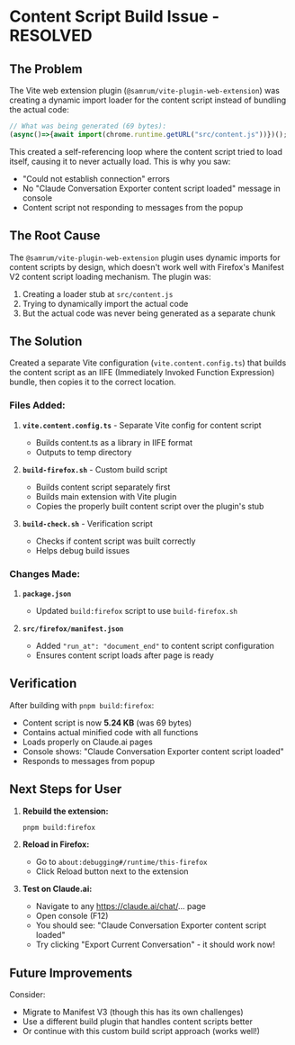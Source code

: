 # Content Script Build Issue - RESOLVED

## The Problem

The Vite web extension plugin (`@samrum/vite-plugin-web-extension`) was creating a dynamic import loader for the content script instead of bundling the actual code:

```javascript
// What was being generated (69 bytes):
(async()=>{await import(chrome.runtime.getURL("src/content.js"))})();
```

This created a self-referencing loop where the content script tried to load itself, causing it to never actually load. This is why you saw:
- "Could not establish connection" errors
- No "Claude Conversation Exporter content script loaded" message in console
- Content script not responding to messages from the popup

## The Root Cause

The `@samrum/vite-plugin-web-extension` plugin uses dynamic imports for content scripts by design, which doesn't work well with Firefox's Manifest V2 content script loading mechanism. The plugin was:
1. Creating a loader stub at `src/content.js`
2. Trying to dynamically import the actual code
3. But the actual code was never being generated as a separate chunk

## The Solution

Created a separate Vite configuration (`vite.content.config.ts`) that builds the content script as an IIFE (Immediately Invoked Function Expression) bundle, then copies it to the correct location.

### Files Added:

1. **`vite.content.config.ts`** - Separate Vite config for content script
   - Builds content.ts as a library in IIFE format
   - Outputs to temp directory

2. **`build-firefox.sh`** - Custom build script
   - Builds content script separately first
   - Builds main extension with Vite plugin
   - Copies the properly built content script over the plugin's stub
   
3. **`build-check.sh`** - Verification script
   - Checks if content script was built correctly
   - Helps debug build issues

### Changes Made:

1. **`package.json`**
   - Updated `build:firefox` script to use `build-firefox.sh`

2. **`src/firefox/manifest.json`**
   - Added `"run_at": "document_end"` to content script configuration
   - Ensures content script loads after page is ready

## Verification

After building with `pnpm build:firefox`:
- Content script is now **5.24 KB** (was 69 bytes)
- Contains actual minified code with all functions
- Loads properly on Claude.ai pages
- Console shows: "Claude Conversation Exporter content script loaded"
- Responds to messages from popup

## Next Steps for User

1. **Rebuild the extension:**
   ```bash
   pnpm build:firefox
   ```

2. **Reload in Firefox:**
   - Go to `about:debugging#/runtime/this-firefox`
   - Click Reload button next to the extension

3. **Test on Claude.ai:**
   - Navigate to any https://claude.ai/chat/... page
   - Open console (F12)
   - You should see: "Claude Conversation Exporter content script loaded"
   - Try clicking "Export Current Conversation" - it should work now!

## Future Improvements

Consider:
- Migrate to Manifest V3 (though this has its own challenges)
- Use a different build plugin that handles content scripts better
- Or continue with this custom build script approach (works well!)
